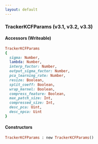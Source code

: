 ```yaml
---
layout: default
---
```


###  TrackerKCFParams (v3.1, v3.2, v3.3)

####  Accessors (Writeable)
``` ruby
TrackerKCFParams
{
  sigma: Number,
  lambda: Number,
  interp_factor: Number,
  output_sigma_factor: Number,
  pca_learning_rate: Number,
  resize: Boolean,
  split_coeff: Boolean,
  wrap_kernel: Boolean,
  compress_feature: Boolean,
  max_patch_size: Int,
  compressed_size: Int,
  desc_pca: Uint,
  desc_npca: Uint
}
```

<a name="constructors"></a>

####  Constructors
``` ruby
TrackerKCFParams : new TrackerKCFParams()
```